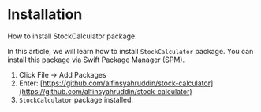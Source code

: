 # Installation
How to install StockCalculator package.

In this article, we will learn how to install ``StockCalculator`` package.  You can install this package via Swift Package Manager (SPM).

1. Click File -> Add Packages
2. Enter: [https://github.com/alfinsyahruddin/stock-calculator](https://github.com/alfinsyahruddin/stock-calculator)
3. ``StockCalculator`` package installed.
